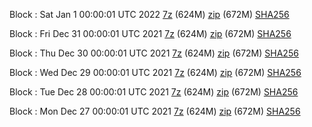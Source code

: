 Block : Sat Jan  1 00:00:01 UTC 2022 [7z](https://transfer.sh/Sb8y7f/bootstrap.dat.20220101.7z) (624M) [zip](https://transfer.sh/McUrTs/bootstrap.dat.20220101.zip) (672M) [SHA256](https://transfer.sh/8n7mv8/sha256.txt)

Block : Fri Dec 31 00:00:01 UTC 2021 [7z](https://transfer.sh/M35KDm/bootstrap.dat.20211231.7z) (624M) [zip](https://transfer.sh/sqaAas/bootstrap.dat.20211231.zip) (672M) [SHA256](https://transfer.sh/wruk9V/sha256.txt)

Block : Thu Dec 30 00:00:01 UTC 2021 [7z](https://transfer.sh/4ccnCV/bootstrap.dat.20211230.7z) (624M) [zip](https://transfer.sh/g4OJCK/bootstrap.dat.20211230.zip) (672M) [SHA256](https://transfer.sh/17sH24/sha256.txt)

Block : Wed Dec 29 00:00:01 UTC 2021 [7z](https://transfer.sh/B8KCeG/bootstrap.dat.20211229.7z) (624M) [zip](https://transfer.sh/IinnHC/bootstrap.dat.20211229.zip) (672M) [SHA256](https://transfer.sh/7XNYbO/sha256.txt)

Block : Tue Dec 28 00:00:01 UTC 2021 [7z](https://transfer.sh/5gmaJQ/bootstrap.dat.20211228.7z) (624M) [zip](https://transfer.sh/cM1DNP/bootstrap.dat.20211228.zip) (672M) [SHA256](https://transfer.sh/mJidRu/sha256.txt)

Block : Mon Dec 27 00:00:01 UTC 2021 [7z](https://transfer.sh/rOK6vx/bootstrap.dat.20211227.7z) (624M) [zip](https://transfer.sh/dEeDnG/bootstrap.dat.20211227.zip) (672M) [SHA256](https://transfer.sh/R2XuTD/sha256.txt)
